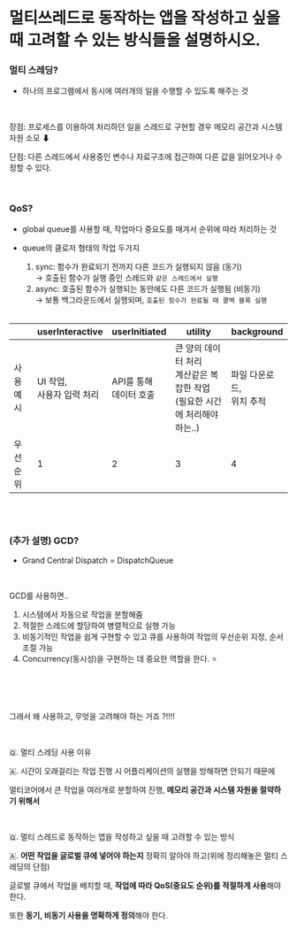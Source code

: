# 멀티쓰레드로 동작하는 앱을 작성하고 싶을 때 고려할 수 있는 방식들을 설명하시오.


### **멀티 스레딩?**

- 하나의 프로그램에서 동시에 여러개의 일을 수행할 수 있도록 해주는 것

<br>

장점: 프로세스를 이용하여 처리하던 일을 스레드로 구현할 경우 메모리 공간과 시스템 자원 소모 ⬇

단점: 다른 스레드에서 사용중인 변수나 자료구조에 접근하여 다른 값을 읽어오거나 수정할 수 있다.

<br>

### **QoS?**

- global queue를 사용할 때, 작업마다 중요도를 매겨서 순위에 따라 처리하는 것
- queue의 클로저 형태의 작업 두가지
    1. sync: 함수가 완료되기 전까지 다른 코드가 실행되지 않음 (동기)
    <br>→ 호출된 함수가 실행 중인 스레드와 `같은 스레드에서 실행`
    2. async: 호출된 함수가 실행되는 동안에도 다른 코드가 실행됨 (비동기)
    <br>→ 보통 백그라운드에서 실행되며, `호출된 함수가 완료될 때 콜백 블록 실행`

    <br>

|  | userInteractive | userInitiated | utility | background |
| --- | --- | --- | --- | --- |
| 사용 예시 | UI 작업,<br> 사용자 입력 처리 | API를 통해 <br>데이터 호출 | 큰 양의 데이터 처리<br>계산같은 복잡한 작업<br>(필요한 시간에 처리해야 하는..) | 파일 다운로드, <br>위치 추적 |
| 우선 순위 | 1 | 2 | 3 | 4 |

<br><br>

### **(추가 설명) GCD?**

- Grand Central Dispatch = DispatchQueue

<br>

GCD를 사용하면..

1. 시스템에서 자동으로 작업을 분할해줌
2. 적절한 스레드에 할당하여 병렬적으로 실행 가능
3. 비동기적인 작업을 쉽게 구현할 수 있고 큐를 사용하여 작업의 우선순위 지정, 순서 조절 가능
4. Concurrency(동시성)을 구현하는 데 중요한 역할을 한다. ⭐

<br><br><br>

그래서 왜 사용하고, 무엇을 고려해야 하는 거죠 ?!!!!

<br>

🇶. 멀티 스레딩 사용 이유

🇦. 시간이 오래걸리는 작업 진행 시 어플리케이션의 실행을 방해하면 안되기 때문에

멀티코어에서 큰 작업을 여러개로 분할하여 진행, **메모리 공간과 시스템 자원을 절약하기 위해서**

<br>

🇶. 멀티 스레드로 동작하는 앱을 작성하고 싶을 때 고려할 수 있는 방식

🇦. **어떤 작업을 글로벌 큐에 넣어야 하는지** 정확히 알아야 하고(위에 정리해놓은 멀티 스레딩의 단점)

글로벌 큐에서 작업을 배치할 때, **작업에 따라 QoS(중요도 순위)를 적절하게 사용**해야 한다.

또한 **동기, 비동기 사용을 명확하게 정의**해야 한다.
